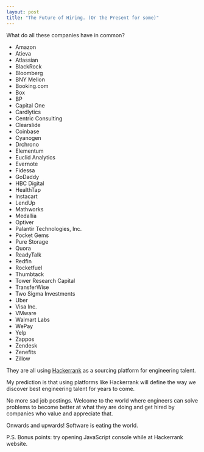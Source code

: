 ```yaml
---
layout: post
title: "The Future of Hiring. (Or the Present for some)"
---
```


What do all these companies have in common?

* Amazon 
* Atieva
* Atlassian
* BlackRock
* Bloomberg
* BNY Mellon
* Booking.com
* Box
* BP
* Capital One
* Cardlytics
* Centric Consulting
* Clearslide
* Coinbase
* Cyanogen
* Drchrono
* Elementum
* Euclid Analytics
* Evernote
* Fidessa
* GoDaddy
* HBC Digital 
* HealthTap
* Instacart
* LendUp
* Mathworks
* Medallia
* Optiver
* Palantir Technologies, Inc.
* Pocket Gems
* Pure Storage
* Quora
* ReadyTalk
* Redfin
* Rocketfuel
* Thumbtack
* Tower Research Capital
* TransferWise
* Two Sigma Investments
* Uber
* Visa Inc.
* VMware
* Walmart Labs
* WePay
* Yelp
* Zappos
* Zendesk
* Zenefits
* Zillow

They are all using [Hackerrank](https://www.hackerrank.com/) as a sourcing platform for engineering talent. 

My prediction is that using platforms like Hackerrank will define the way we discover best engineering talent for years to come. 

No more sad job postings. Welcome to the world where engineers can solve problems to become better at what they are doing and get hired by companies who value and appreciate that.

Onwards and upwards! Software is eating the world.

P.S. Bonus points: try opening JavaScript console while at Hackerrank website.